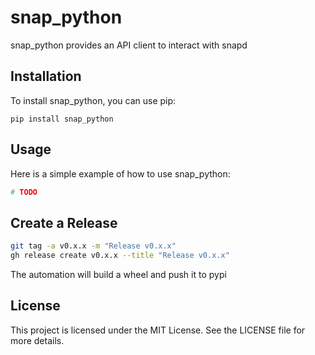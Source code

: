 # snap_python

snap_python provides an API client to interact with snapd

## Installation

To install snap_python, you can use pip:

```
pip install snap_python
```

## Usage

Here is a simple example of how to use snap_python:

```python
# TODO
```

## Create a Release

```bash
git tag -a v0.x.x -m "Release v0.x.x"
gh release create v0.x.x --title "Release v0.x.x"
```

The automation will build a wheel and push it to pypi

## License

This project is licensed under the MIT License. See the LICENSE file for more details.